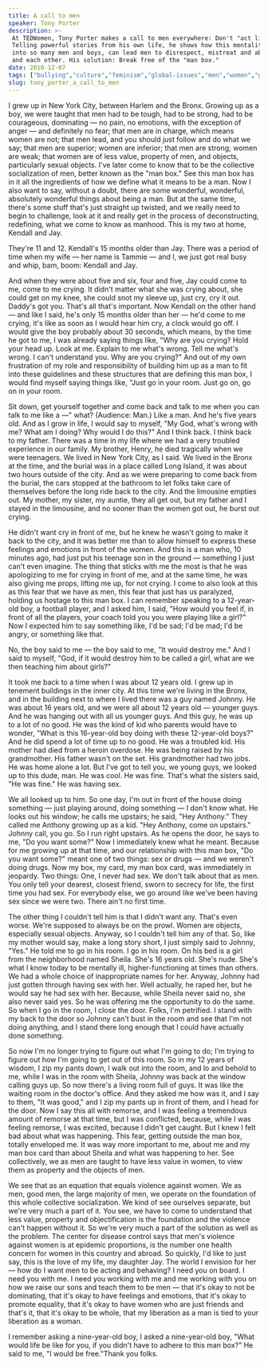 ```yaml
---
title: A call to men
speaker: Tony Porter
description: >-
 At TEDWomen, Tony Porter makes a call to men everywhere: Don't "act like a man."
 Telling powerful stories from his own life, he shows how this mentality, drummed
 into so many men and boys, can lead men to disrespect, mistreat and abuse women
 and each other. His solution: Break free of the "man box."
date: 2010-12-07
tags: ["bullying","culture","feminism","global-issues","men","women","gender-equality"]
slug: tony_porter_a_call_to_men
---
```


I grew up in New York City, between Harlem and the Bronx. Growing up as a boy, we were
taught that men had to be tough, had to be strong, had to be courageous, dominating — no
pain, no emotions, with the exception of anger — and definitely no fear; that men are in
charge, which means women are not; that men lead, and you should just follow and do what
we say; that men are superior; women are inferior; that men are strong; women are weak;
that women are of less value, property of men, and objects, particularly sexual objects.
I've later come to know that to be the collective socialization of men, better known as
the "man box." See this man box has in it all the ingredients of how we define what it
means to be a man. Now I also want to say, without a doubt, there are some wonderful,
wonderful, absolutely wonderful things about being a man. But at the same time, there's
some stuff that's just straight up twisted, and we really need to begin to challenge, look
at it and really get in the process of deconstructing, redefining, what we come to know as
manhood. This is my two at home, Kendall and Jay.

They're 11 and 12. Kendall's 15 months older than Jay. There was a period of time when my
wife — her name is Tammie — and I, we just got real busy and whip, bam, boom: Kendall and
Jay. 

And when they were about five and six, four and five, Jay could come to me, come to me
crying. It didn't matter what she was crying about, she could get on my knee, she could
snot my sleeve up, just cry, cry it out. Daddy's got you. That's all that's important. Now
Kendall on the other hand — and like I said, he's only 15 months older than her — he'd
come to me crying, it's like as soon as I would hear him cry, a clock would go off. I
would give the boy probably about 30 seconds, which means, by the time he got to me, I was
already saying things like, "Why are you crying? Hold your head up. Look at me. Explain to
me what's wrong. Tell me what's wrong. I can't understand you. Why are you crying?" And
out of my own frustration of my role and responsibility of building him up as a man to fit
into these guidelines and these structures that are defining this man box, I would find
myself saying things like, "Just go in your room. Just go on, go on in your
room.

Sit down, get yourself together and come back and talk to me when you can talk to me like
a —" what? (Audience: Man.) Like a man. And he's five years old. And as I grow in life, I
would say to myself, "My God, what's wrong with me? What am I doing? Why would I do this?"
And I think back. I think back to my father. There was a time in my life where we had a
very troubled experience in our family. My brother, Henry, he died tragically when we were
teenagers. We lived in New York City, as I said. We lived in the Bronx at the time, and
the burial was in a place called Long Island, it was about two hours outside of the city.
And as we were preparing to come back from the burial, the cars stopped at the bathroom to
let folks take care of themselves before the long ride back to the city. And the limousine
empties out. My mother, my sister, my auntie, they all get out, but my father and I stayed
in the limousine, and no sooner than the women got out, he burst out crying.

He didn't want cry in front of me, but he knew he wasn't going to make it back to the
city, and it was better me than to allow himself to express these feelings and emotions in
front of the women. And this is a man who, 10 minutes ago, had just put his teenage son in
the ground — something I just can't even imagine. The thing that sticks with me the most
is that he was apologizing to me for crying in front of me, and at the same time, he was
also giving me props, lifting me up, for not crying. I come to also look at this as this
fear that we have as men, this fear that just has us paralyzed, holding us hostage to this
man box. I can remember speaking to a 12-year-old boy, a football player, and I asked him,
I said, "How would you feel if, in front of all the players, your coach told you you were
playing like a girl?" Now I expected him to say something like, I'd be sad; I'd be mad;
I'd be angry, or something like that.

No, the boy said to me — the boy said to me, "It would destroy me." And I said to myself,
"God, if it would destroy him to be called a girl, what are we then teaching him about
girls?"

It took me back to a time when I was about 12 years old. I grew up in tenement buildings
in the inner city. At this time we're living in the Bronx, and in the building next to
where I lived there was a guy named Johnny. He was about 16 years old, and we were all
about 12 years old — younger guys. And he was hanging out with all us younger guys. And
this guy, he was up to a lot of no good. He was the kind of kid who parents would have to
wonder, "What is this 16-year-old boy doing with these 12-year-old boys?" And he did spend
a lot of time up to no good. He was a troubled kid. His mother had died from a heroin
overdose. He was being raised by his grandmother. His father wasn't on the set. His
grandmother had two jobs. He was home alone a lot. But I've got to tell you, we young
guys, we looked up to this dude, man. He was cool. He was fine. That's what the sisters
said, "He was fine." He was having sex.

We all looked up to him. So one day, I'm out in front of the house doing something — just
playing around, doing something — I don't know what. He looks out his window; he calls me
upstairs; he said, "Hey Anthony." They called me Anthony growing up as a kid. "Hey
Anthony, come on upstairs." Johnny call, you go. So I run right upstairs. As he opens the
door, he says to me, "Do you want some?" Now I immediately knew what he meant. Because for
me growing up at that time, and our relationship with this man box, "Do you want some?"
meant one of two things: sex or drugs — and we weren't doing drugs. Now my box, my card,
my man box card, was immediately in jeopardy. Two things: One, I never had sex. We don't
talk about that as men. You only tell your dearest, closest friend, sworn to secrecy for
life, the first time you had sex. For everybody else, we go around like we've been having
sex since we were two. There ain't no first time.

The other thing I couldn't tell him is that I didn't want any. That's even worse. We're
supposed to always be on the prowl. Women are objects, especially sexual objects. Anyway,
so I couldn't tell him any of that. So, like my mother would say, make a long story short,
I just simply said to Johnny, "Yes." He told me to go in his room. I go in his room. On
his bed is a girl from the neighborhood named Sheila. She's 16 years old. She's nude.
She's what I know today to be mentally ill, higher-functioning at times than others. We
had a whole choice of inappropriate names for her. Anyway, Johnny had just gotten through
having sex with her. Well actually, he raped her, but he would say he had sex with her.
Because, while Sheila never said no, she also never said yes. So he was offering me the
opportunity to do the same. So when I go in the room, I close the door. Folks, I'm
petrified. I stand with my back to the door so Johnny can't bust in the room and see that
I'm not doing anything, and I stand there long enough that I could have actually done
something.

So now I'm no longer trying to figure out what I'm going to do; I'm trying to figure out
how I'm going to get out of this room. So in my 12 years of wisdom, I zip my pants down, I
walk out into the room, and lo and behold to me, while I was in the room with Sheila,
Johnny was back at the window calling guys up. So now there's a living room full of guys.
It was like the waiting room in the doctor's office. And they asked me how was it, and I
say to them, "It was good," and I zip my pants up in front of them, and I head for the
door. Now I say this all with remorse, and I was feeling a tremendous amount of remorse at
that time, but I was conflicted, because, while I was feeling remorse, I was excited,
because I didn't get caught. But I knew I felt bad about what was happening. This fear,
getting outside the man box, totally enveloped me. It was way more important to me, about
me and my man box card than about Sheila and what was happening to her. See collectively,
we as men are taught to have less value in women, to view them as property and the objects
of men.

We see that as an equation that equals violence against women. We as men, good men, the
large majority of men, we operate on the foundation of this whole collective
socialization. We kind of see ourselves separate, but we're very much a part of it. You
see, we have to come to understand that less value, property and objectification is the
foundation and the violence can't happen without it. So we're very much a part of the
solution as well as the problem. The center for disease control says that men's violence
against women is at epidemic proportions, is the number one health concern for women in
this country and abroad. So quickly, I'd like to just say, this is the love of my life, my
daughter Jay. The world I envision for her — how do I want men to be acting and behaving?
I need you on board. I need you with me. I need you working with me and me working with
you on how we raise our sons and teach them to be men — that it's okay to not be
dominating, that it's okay to have feelings and emotions, that it's okay to promote
equality, that it's okay to have women who are just friends and that's it, that it's okay
to be whole, that my liberation as a man is tied to your liberation as a
woman.

I remember asking a nine-year-old boy, I asked a nine-year-old boy, "What would life be
like for you, if you didn't have to adhere to this man box?" He said to me, "I would be
free."Thank you folks.

<!--
ad_duration=3.33
event="TEDWomen 2010"
external_start_time=0
has_talk_citation=0
intro_duration=11.82
is_subtitle_required="False"
is_talk_featured="True"
language="en"
language_swap="False"
native_language="en"
number_of_related_talks=6
number_of_speakers=1
number_of_subtitled_videos=36
number_of_tags=7
number_of_talk_download_languages=36
number_of_talk_more_resources=1
number_of_talk_recommendations=0
number_of_talks_take_actions=1
post_ad_duration=0.83
published_timestamp="2010-12-09 22:25:00"
recording_date="2010-12-07"
speaker_description="Author, educator, activist"
speaker_is_published=1
speaker_name="Tony Porter"
talk_name="A call to men"
talks_tags=["bullying","culture","feminism","global-issues","men","women","gender-equality"]
url_audio="https://download.ted.com/talks/TonyPorter_2010W.mp3?apikey=acme-roadrunner"
url_photo_speaker="https://pe.tedcdn.com/images/ted/12cb9e2531814d8ca9cc4c0a3776acd0929f6235_254x191.jpg"
url_photo_talk="https://s3.amazonaws.com/talkstar-photos/uploads/5a0d1bfa-8754-401f-8cde-18d34c773c37/TonyPorter_2010W-embed.jpg"
url_webpage="https://www.ted.com/talks/tony_porter_a_call_to_men"
video_type_name="TED Stage Talk"
-->